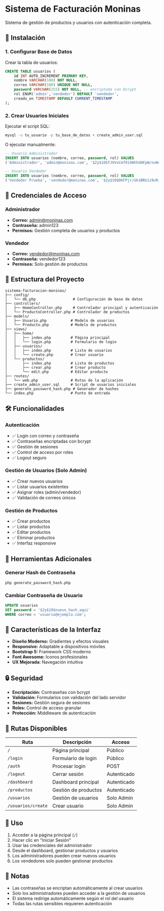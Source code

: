 # Sistema de Facturación Moninas

Sistema de gestión de productos y usuarios con autenticación completa.

## 🚀 Instalación

### 1. Configurar Base de Datos

Crear la tabla de usuarios:
```sql
CREATE TABLE usuarios (
    id INT AUTO_INCREMENT PRIMARY KEY,
    nombre VARCHAR(100) NOT NULL,
    correo VARCHAR(100) UNIQUE NOT NULL,
    password VARCHAR(255) NOT NULL, -- encriptada con bcrypt
    rol ENUM('admin','vendedor') DEFAULT 'vendedor',
    creado_en TIMESTAMP DEFAULT CURRENT_TIMESTAMP
);
```

### 2. Crear Usuarios Iniciales

Ejecutar el script SQL:
```bash
mysql -u tu_usuario -p tu_base_de_datos < create_admin_user.sql
```

O ejecutar manualmente:
```sql
-- Usuario Administrador
INSERT INTO usuarios (nombre, correo, password, rol) VALUES 
('Administrador', 'admin@moninas.com', '$2y$10$TJOVxCmf014WhhGNFpW/nuN4iOaydENiSowA50DdqoWdvtbLoaGh6', 'admin');

-- Usuario Vendedor
INSERT INTO usuarios (nombre, correo, password, rol) VALUES 
('Vendedor Prueba', 'vendedor@moninas.com', '$2y$10$DKFPjr/Gk1BRk1z9vRiHpuPZ/A1ZaK7Y6bttdEwfPOusgUrlpBv.6', 'vendedor');
```

## 🔐 Credenciales de Acceso

### Administrador
- **Correo:** admin@moninas.com
- **Contraseña:** admin123
- **Permisos:** Gestión completa de usuarios y productos

### Vendedor
- **Correo:** vendedor@moninas.com
- **Contraseña:** vendedor123
- **Permisos:** Solo gestión de productos

## 📁 Estructura del Proyecto

```
sistema-facturacion-moninas/
├── config/
│   └── db.php                 # Configuración de base de datos
├── controllers/
│   ├── HomeController.php     # Controlador principal y autenticación
│   └── ProductoController.php # Controlador de productos
├── models/
│   ├── Usuario.php           # Modelo de usuarios
│   └── Producto.php          # Modelo de productos
├── views/
│   ├── home/
│   │   ├── index.php         # Página principal
│   │   └── login.php         # Formulario de login
│   ├── usuarios/
│   │   ├── index.php         # Lista de usuarios
│   │   └── create.php        # Crear usuario
│   └── productos/
│       ├── index.php         # Lista de productos
│       ├── crear.php         # Crear producto
│       └── edit.php          # Editar producto
├── routes/
│   └── web.php               # Rutas de la aplicación
├── create_admin_user.sql     # Script de usuarios iniciales
├── generate_password_hash.php # Generador de hashes
└── index.php                 # Punto de entrada
```

## 🛠️ Funcionalidades

### Autenticación
- ✅ Login con correo y contraseña
- ✅ Contraseñas encriptadas con bcrypt
- ✅ Gestión de sesiones
- ✅ Control de acceso por roles
- ✅ Logout seguro

### Gestión de Usuarios (Solo Admin)
- ✅ Crear nuevos usuarios
- ✅ Listar usuarios existentes
- ✅ Asignar roles (admin/vendedor)
- ✅ Validación de correos únicos

### Gestión de Productos
- ✅ Crear productos
- ✅ Listar productos
- ✅ Editar productos
- ✅ Eliminar productos
- ✅ Interfaz responsive

## 🔧 Herramientas Adicionales

### Generar Hash de Contraseña
```bash
php generate_password_hash.php
```

### Cambiar Contraseña de Usuario
```sql
UPDATE usuarios 
SET password = '$2y$10$nuevo_hash_aqui' 
WHERE correo = 'usuario@ejemplo.com';
```

## 🎨 Características de la Interfaz

- **Diseño Moderno:** Gradientes y efectos visuales
- **Responsive:** Adaptable a dispositivos móviles
- **Bootstrap 5:** Framework CSS moderno
- **Font Awesome:** Iconos profesionales
- **UX Mejorada:** Navegación intuitiva

## 🔒 Seguridad

- **Encriptación:** Contraseñas con bcrypt
- **Validación:** Formularios con validación del lado servidor
- **Sesiones:** Gestión segura de sesiones
- **Roles:** Control de acceso granular
- **Protección:** Middleware de autenticación

## 📱 Rutas Disponibles

| Ruta | Descripción | Acceso |
|------|-------------|---------|
| `/` | Página principal | Público |
| `/login` | Formulario de login | Público |
| `/auth` | Procesar login | POST |
| `/logout` | Cerrar sesión | Autenticado |
| `/dashboard` | Dashboard principal | Autenticado |
| `/productos` | Gestión de productos | Autenticado |
| `/usuarios` | Gestión de usuarios | Solo Admin |
| `/usuarios/create` | Crear usuario | Solo Admin |

## 🚀 Uso

1. Acceder a la página principal (`/`)
2. Hacer clic en "Iniciar Sesión"
3. Usar las credenciales del administrador
4. Desde el dashboard, gestionar productos y usuarios
5. Los administradores pueden crear nuevos usuarios
6. Los vendedores solo pueden gestionar productos

## 📝 Notas

- Las contraseñas se encriptan automáticamente al crear usuarios
- Solo los administradores pueden acceder a la gestión de usuarios
- El sistema redirige automáticamente según el rol del usuario
- Todas las rutas sensibles requieren autenticación

